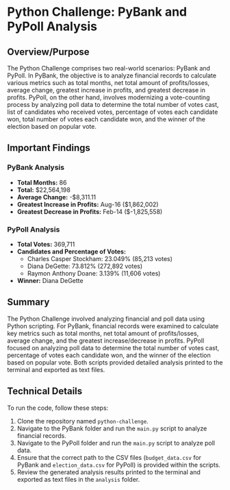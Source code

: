 # Python Challenge: PyBank and PyPoll Analysis

## Overview/Purpose

The Python Challenge comprises two real-world scenarios: PyBank and PyPoll. In PyBank, the objective is to analyze financial records to calculate various metrics such as total months, net total amount of profits/losses, average change, greatest increase in profits, and greatest decrease in profits. PyPoll, on the other hand, involves modernizing a vote-counting process by analyzing poll data to determine the total number of votes cast, list of candidates who received votes, percentage of votes each candidate won, total number of votes each candidate won, and the winner of the election based on popular vote.

## Important Findings

### PyBank Analysis
- **Total Months:** 86
- **Total:** $22,564,198
- **Average Change:** -$8,311.11
- **Greatest Increase in Profits:** Aug-16 ($1,862,002)
- **Greatest Decrease in Profits:** Feb-14 ($-1,825,558)

### PyPoll Analysis
- **Total Votes:** 369,711
- **Candidates and Percentage of Votes:**
    - Charles Casper Stockham: 23.049% (85,213 votes)
    - Diana DeGette: 73.812% (272,892 votes)
    - Raymon Anthony Doane: 3.139% (11,606 votes)
- **Winner:** Diana DeGette

## Summary

The Python Challenge involved analyzing financial and poll data using Python scripting. For PyBank, financial records were examined to calculate key metrics such as total months, net total amount of profits/losses, average change, and the greatest increase/decrease in profits. PyPoll focused on analyzing poll data to determine the total number of votes cast, percentage of votes each candidate won, and the winner of the election based on popular vote. Both scripts provided detailed analysis printed to the terminal and exported as text files.

## Technical Details

To run the code, follow these steps:
1. Clone the repository named `python-challenge`.
2. Navigate to the PyBank folder and run the `main.py` script to analyze financial records.
3. Navigate to the PyPoll folder and run the `main.py` script to analyze poll data.
4. Ensure that the correct path to the CSV files (`budget_data.csv` for PyBank and `election_data.csv` for PyPoll) is provided within the scripts.
5. Review the generated analysis results printed to the terminal and exported as text files in the `analysis` folder.
